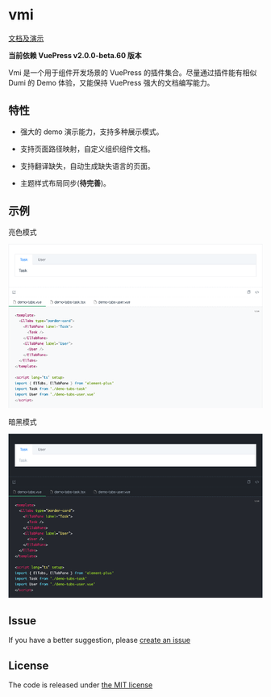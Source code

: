 # vmi

[文档及演示](https://bfehub.github.io/vmi/zh/guide/)

**当前依赖 VuePress v2.0.0-beta.60 版本**

Vmi 是一个用于组件开发场景的 VuePress 的插件集合。尽量通过插件能有相似 Dumi 的 Demo 体验，又能保持 VuePress 强大的文档编写能力。

## 特性

- 强大的 demo 演示能力，支持多种展示模式。

- 支持页面路径映射，自定义组织组件文档。

- 支持翻译缺失，自动生成缺失语言的页面。

- 主题样式布局同步(**待完善**)。

## 示例

亮色模式

![light](./docs/.vuepress/public/demos/light.png)

暗黑模式

![dark](./docs/.vuepress/public/demos/dark.png)

## Issue

If you have a better suggestion, please [create an issue](https://github.com/bfehub/vmi/issues)

## License

The code is released under [the MIT license](https://github.com/bfehub/vmi/blob/master/LICENSE)
